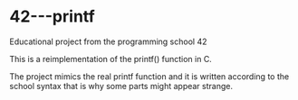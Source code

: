 # 42---printf
Educational project from the programming school 42

This is a reimplementation of the printf() function in C.  

The project mimics the real printf function and it is written according to the school syntax that is why some parts might appear strange.
